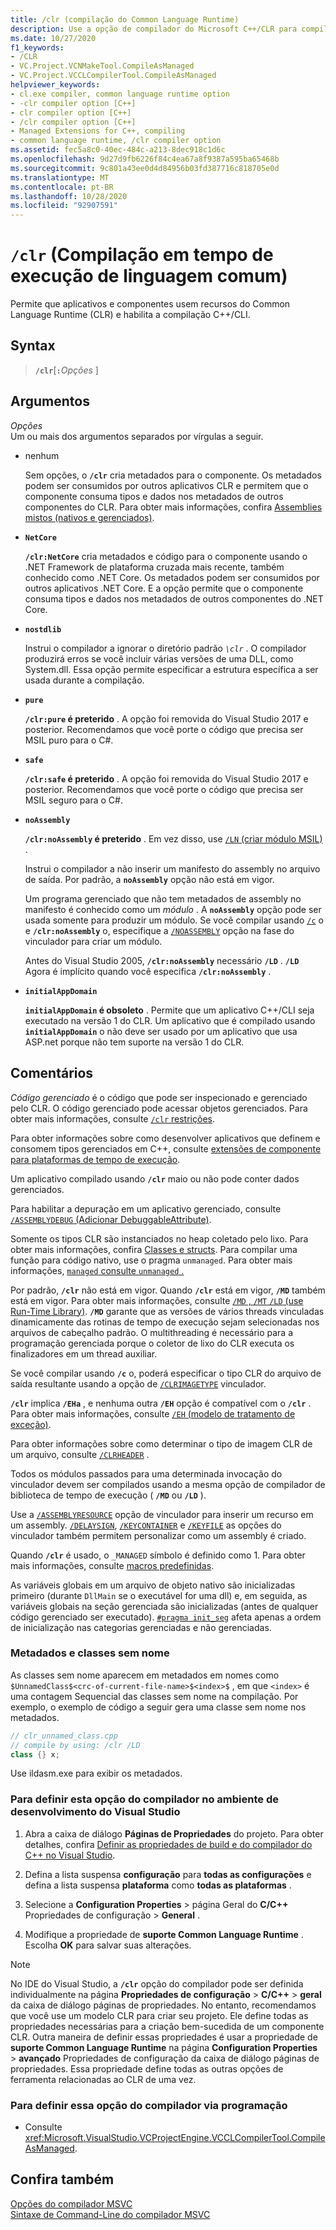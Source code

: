 ```yaml
---
title: /clr (compilação do Common Language Runtime)
description: Use a opção de compilador do Microsoft C++/CLR para compilar o código C++/CLI e C++ como código gerenciado.
ms.date: 10/27/2020
f1_keywords:
- /CLR
- VC.Project.VCNMakeTool.CompileAsManaged
- VC.Project.VCCLCompilerTool.CompileAsManaged
helpviewer_keywords:
- cl.exe compiler, common language runtime option
- -clr compiler option [C++]
- clr compiler option [C++]
- /clr compiler option [C++]
- Managed Extensions for C++, compiling
- common language runtime, /clr compiler option
ms.assetid: fec5a8c0-40ec-484c-a213-8dec918c1d6c
ms.openlocfilehash: 9d27d9fb6226f84c4ea67a8f9387a595ba65468b
ms.sourcegitcommit: 9c801a43ee0d4d84956b03fd387716c818705e0d
ms.translationtype: MT
ms.contentlocale: pt-BR
ms.lasthandoff: 10/28/2020
ms.locfileid: "92907591"
---
```

# <a name="clr-common-language-runtime-compilation"></a>`/clr` (Compilação em tempo de execução de linguagem comum)

Permite que aplicativos e componentes usem recursos do Common Language Runtime (CLR) e habilita a compilação C++/CLI.

## <a name="syntax"></a>Syntax

> **`/clr`**\[**`:`**_Opções_ ]

## <a name="arguments"></a>Argumentos

*Opções*\
Um ou mais dos argumentos separados por vírgulas a seguir.

- nenhum

   Sem opções, o **`/clr`** cria metadados para o componente. Os metadados podem ser consumidos por outros aplicativos CLR e permitem que o componente consuma tipos e dados nos metadados de outros componentes do CLR. Para obter mais informações, confira [Assemblies mistos (nativos e gerenciados)](../../dotnet/mixed-native-and-managed-assemblies.md).

- **`NetCore`**

   **`/clr:NetCore`** cria metadados e código para o componente usando o .NET Framework de plataforma cruzada mais recente, também conhecido como .NET Core. Os metadados podem ser consumidos por outros aplicativos .NET Core. E a opção permite que o componente consuma tipos e dados nos metadados de outros componentes do .NET Core.

- **`nostdlib`**

   Instrui o compilador a ignorar o diretório padrão *`\clr`* . O compilador produzirá erros se você incluir várias versões de uma DLL, como System.dll. Essa opção permite especificar a estrutura específica a ser usada durante a compilação.

- **`pure`**

   **`/clr:pure` é preterido** . A opção foi removida do Visual Studio 2017 e posterior. Recomendamos que você porte o código que precisa ser MSIL puro para o C#.

- **`safe`**

   **`/clr:safe` é preterido** . A opção foi removida do Visual Studio 2017 e posterior. Recomendamos que você porte o código que precisa ser MSIL seguro para o C#.

- **`noAssembly`**

   **`/clr:noAssembly` é preterido** . Em vez disso, use [ `/LN` (criar módulo MSIL)](ln-create-msil-module.md) .

   Instrui o compilador a não inserir um manifesto do assembly no arquivo de saída. Por padrão, a **`noAssembly`** opção não está em vigor.

   Um programa gerenciado que não tem metadados de assembly no manifesto é conhecido como um *módulo* . A **`noAssembly`** opção pode ser usada somente para produzir um módulo. Se você compilar usando [`/c`](c-compile-without-linking.md) o e **`/clr:noAssembly`** o, especifique a [`/NOASSEMBLY`](noassembly-create-a-msil-module.md) opção na fase do vinculador para criar um módulo.

   Antes do Visual Studio 2005, **`/clr:noAssembly`** necessário **`/LD`** . **`/LD`** Agora é implícito quando você especifica **`/clr:noAssembly`** .

- **`initialAppDomain`**

   **`initialAppDomain` é obsoleto** . Permite que um aplicativo C++/CLI seja executado na versão 1 do CLR.  Um aplicativo que é compilado usando **`initialAppDomain`** o não deve ser usado por um aplicativo que usa ASP.net porque não tem suporte na versão 1 do CLR.

## <a name="remarks"></a>Comentários

*Código gerenciado* é o código que pode ser inspecionado e gerenciado pelo CLR. O código gerenciado pode acessar objetos gerenciados. Para obter mais informações, consulte [ `/clr` restrições](clr-restrictions.md).

Para obter informações sobre como desenvolver aplicativos que definem e consomem tipos gerenciados em C++, consulte [extensões de componente para plataformas de tempo de execução](../../extensions/component-extensions-for-runtime-platforms.md).

Um aplicativo compilado usando **`/clr`** maio ou não pode conter dados gerenciados.

Para habilitar a depuração em um aplicativo gerenciado, consulte [ `/ASSEMBLYDEBUG` (Adicionar DebuggableAttribute)](assemblydebug-add-debuggableattribute.md).

Somente os tipos CLR são instanciados no heap coletado pelo lixo. Para obter mais informações, confira [Classes e structs](../../extensions/classes-and-structs-cpp-component-extensions.md). Para compilar uma função para código nativo, use o pragma `unmanaged`. Para obter mais informações, [ `managed` consulte `unmanaged` . ](../../preprocessor/managed-unmanaged.md)

Por padrão, **`/clr`** não está em vigor. Quando **`/clr`** está em vigor, **`/MD`** também está em vigor. Para obter mais informações, consulte [ `/MD` , `/MT` `/LD` (use Run-Time Library)](md-mt-ld-use-run-time-library.md). **`/MD`** garante que as versões de vários threads vinculadas dinamicamente das rotinas de tempo de execução sejam selecionadas nos arquivos de cabeçalho padrão. O multithreading é necessário para a programação gerenciada porque o coletor de lixo do CLR executa os finalizadores em um thread auxiliar.

Se você compilar usando **`/c`** o, poderá especificar o tipo CLR do arquivo de saída resultante usando a opção de [`/CLRIMAGETYPE`](clrimagetype-specify-type-of-clr-image.md) vinculador.

**`/clr`** implica **`/EHa`** , e nenhuma outra **`/EH`** opção é compatível com o **`/clr`** . Para obter mais informações, consulte [ `/EH` (modelo de tratamento de exceção)](eh-exception-handling-model.md).

Para obter informações sobre como determinar o tipo de imagem CLR de um arquivo, consulte [`/CLRHEADER`](clrheader.md) .

Todos os módulos passados para uma determinada invocação do vinculador devem ser compilados usando a mesma opção de compilador de biblioteca de tempo de execução ( **`/MD`** ou **`/LD`** ).

Use a [`/ASSEMBLYRESOURCE`](assemblyresource-embed-a-managed-resource.md) opção de vinculador para inserir um recurso em um assembly. [`/DELAYSIGN`](delaysign-partially-sign-an-assembly.md), [`/KEYCONTAINER`](keycontainer-specify-a-key-container-to-sign-an-assembly.md) e [`/KEYFILE`](keyfile-specify-key-or-key-pair-to-sign-an-assembly.md) as opções do vinculador também permitem personalizar como um assembly é criado.

Quando **`/clr`** é usado, o `_MANAGED` símbolo é definido como 1. Para obter mais informações, consulte [macros predefinidas](../../preprocessor/predefined-macros.md).

As variáveis globais em um arquivo de objeto nativo são inicializadas primeiro (durante `DllMain` se o executável for uma dll) e, em seguida, as variáveis globais na seção gerenciada são inicializadas (antes de qualquer código gerenciado ser executado). [`#pragma init_seg`](../../preprocessor/init-seg.md) afeta apenas a ordem de inicialização nas categorias gerenciadas e não gerenciadas.

### <a name="metadata-and-unnamed-classes"></a>Metadados e classes sem nome

As classes sem nome aparecem em metadados em nomes como  `$UnnamedClass$<crc-of-current-file-name>$<index>$` , em que `<index>` é uma contagem Sequencial das classes sem nome na compilação. Por exemplo, o exemplo de código a seguir gera uma classe sem nome nos metadados.

```cpp
// clr_unnamed_class.cpp
// compile by using: /clr /LD
class {} x;
```

Use ildasm.exe para exibir os metadados.

### <a name="to-set-this-compiler-option-in-the-visual-studio-development-environment"></a>Para definir esta opção do compilador no ambiente de desenvolvimento do Visual Studio

1. Abra a caixa de diálogo **Páginas de Propriedades** do projeto. Para obter detalhes, confira [Definir as propriedades de build e do compilador do C++ no Visual Studio](../working-with-project-properties.md).

1. Defina a lista suspensa **configuração** para **todas as configurações** e defina a lista suspensa **plataforma** como **todas as plataformas** .

1. Selecione a **Configuration Properties**  >  página Geral do **C/C++** Propriedades de configuração  >  **General** .

1. Modifique a propriedade de **suporte Common Language Runtime** . Escolha **OK** para salvar suas alterações.

> [!NOTE]
> No IDE do Visual Studio, a **`/clr`** opção do compilador pode ser definida individualmente na página **Propriedades de configuração**  >  **C/C++**  >  **geral** da caixa de diálogo páginas de propriedades. No entanto, recomendamos que você use um modelo CLR para criar seu projeto. Ele define todas as propriedades necessárias para a criação bem-sucedida de um componente CLR. Outra maneira de definir essas propriedades é usar a propriedade de **suporte Common Language Runtime** na página **Configuration Properties**  >  **avançado** Propriedades de configuração da caixa de diálogo páginas de propriedades. Essa propriedade define todas as outras opções de ferramenta relacionadas ao CLR de uma vez.

### <a name="to-set-this-compiler-option-programmatically"></a>Para definir essa opção do compilador via programação

- Consulte <xref:Microsoft.VisualStudio.VCProjectEngine.VCCLCompilerTool.CompileAsManaged>.

## <a name="see-also"></a>Confira também

[Opções do compilador MSVC](compiler-options.md)\
[Sintaxe de Command-Line do compilador MSVC](compiler-command-line-syntax.md)
